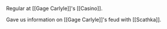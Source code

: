 Regular at [[Gage Carlyle]]'s [[Casino]].

Gave us information on [[Gage Carlyle]]'s feud with [[Scathka]].